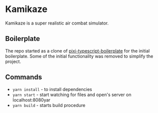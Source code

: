 # Kamikaze
Kamikaze is a super realistic air combat simulator.

## Boilerplate

The repo started as a clone of [pixi-typescript-boilerplate](https://github.com/yordan-kanchelov/pixi-typescript-boilerplate) for the initial boilerplate. Some of the initial functionality was removed to simplify the project.

## Commands

-   `yarn install` - to install dependencies
-   `yarn start` - start watching for files and open's server on localhost:8080yar
-   `yarn build` - starts build procedure
